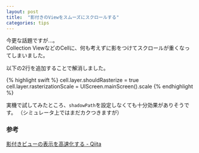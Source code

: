 ```yaml
---
layout: post
title:  "影付きのViewをスムーズにスクロールする"
categories: tips
---
```


今更な話題ですが…。  
Collection ViewなどのCellに、何も考えずに影をつけてスクロールが重くなってしまいました。

以下の2行を追加することで解消しました。

{% highlight swift %}
cell.layer.shouldRasterize = true
cell.layer.rasterizationScale = UIScreen.mainScreen().scale
{% endhighlight %}

実機で試してみたところ、`shadowPath`を設定しなくても十分効果がありそうです。
（シミュレータ上ではまだカクつきますが）

### 参考

[影付きビューの表示を高速化する - Qiita](http://qiita.com/yuch_i/items/4b3aea76772c103c215b)
